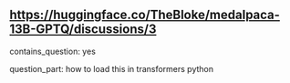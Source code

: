 ## https://huggingface.co/TheBloke/medalpaca-13B-GPTQ/discussions/3

contains_question: yes

question_part: how to load this in transformers python